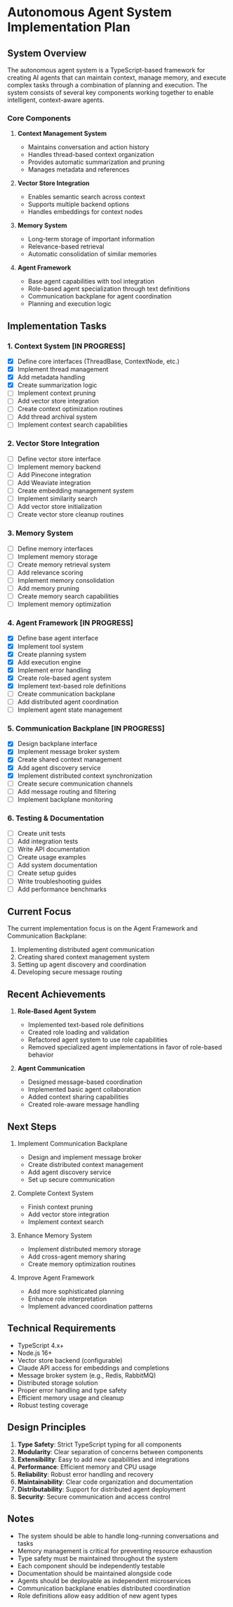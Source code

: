 # Autonomous Agent System Implementation Plan

## System Overview

The autonomous agent system is a TypeScript-based framework for creating AI agents that can maintain context, manage memory, and execute complex tasks through a combination of planning and execution. The system consists of several key components working together to enable intelligent, context-aware agents.

### Core Components

1. **Context Management System**
   - Maintains conversation and action history
   - Handles thread-based context organization
   - Provides automatic summarization and pruning
   - Manages metadata and references

2. **Vector Store Integration**
   - Enables semantic search across context
   - Supports multiple backend options
   - Handles embeddings for context nodes

3. **Memory System**
   - Long-term storage of important information
   - Relevance-based retrieval
   - Automatic consolidation of similar memories

4. **Agent Framework**
   - Base agent capabilities with tool integration
   - Role-based agent specialization through text definitions
   - Communication backplane for agent coordination
   - Planning and execution logic

## Implementation Tasks

### 1. Context System [IN PROGRESS]
- [x] Define core interfaces (ThreadBase, ContextNode, etc.)
- [x] Implement thread management
- [x] Add metadata handling
- [x] Create summarization logic
- [ ] Implement context pruning
- [ ] Add vector store integration
- [ ] Create context optimization routines
- [ ] Add thread archival system
- [ ] Implement context search capabilities

### 2. Vector Store Integration
- [ ] Define vector store interface
- [ ] Implement memory backend
- [ ] Add Pinecone integration
- [ ] Add Weaviate integration
- [ ] Create embedding management system
- [ ] Implement similarity search
- [ ] Add vector store initialization
- [ ] Create vector store cleanup routines

### 3. Memory System
- [ ] Define memory interfaces
- [ ] Implement memory storage
- [ ] Create memory retrieval system
- [ ] Add relevance scoring
- [ ] Implement memory consolidation
- [ ] Add memory pruning
- [ ] Create memory search capabilities
- [ ] Implement memory optimization

### 4. Agent Framework [IN PROGRESS]
- [x] Define base agent interface
- [x] Implement tool system
- [x] Create planning system
- [x] Add execution engine
- [x] Implement error handling
- [x] Create role-based agent system
- [x] Implement text-based role definitions
- [ ] Create communication backplane
- [ ] Add distributed agent coordination
- [ ] Implement agent state management

### 5. Communication Backplane [IN PROGRESS]
- [x] Design backplane interface
- [x] Implement message broker system
- [x] Create shared context management
- [x] Add agent discovery service
- [x] Implement distributed context synchronization
- [ ] Create secure communication channels
- [ ] Add message routing and filtering
- [ ] Implement backplane monitoring

### 6. Testing & Documentation
- [ ] Create unit tests
- [ ] Add integration tests
- [ ] Write API documentation
- [ ] Create usage examples
- [ ] Add system documentation
- [ ] Create setup guides
- [ ] Write troubleshooting guides
- [ ] Add performance benchmarks

## Current Focus

The current implementation focus is on the Agent Framework and Communication Backplane:
1. Implementing distributed agent communication
2. Creating shared context management system
3. Setting up agent discovery and coordination
4. Developing secure message routing

## Recent Achievements

1. **Role-Based Agent System**
   - Implemented text-based role definitions
   - Created role loading and validation
   - Refactored agent system to use role capabilities
   - Removed specialized agent implementations in favor of role-based behavior

2. **Agent Communication**
   - Designed message-based coordination
   - Implemented basic agent collaboration
   - Added context sharing capabilities
   - Created role-aware message handling

## Next Steps

1. Implement Communication Backplane
   - Design and implement message broker
   - Create distributed context management
   - Add agent discovery service
   - Set up secure communication

2. Complete Context System
   - Finish context pruning
   - Add vector store integration
   - Implement context search

3. Enhance Memory System
   - Implement distributed memory storage
   - Add cross-agent memory sharing
   - Create memory optimization routines

4. Improve Agent Framework
   - Add more sophisticated planning
   - Enhance role interpretation
   - Implement advanced coordination patterns

## Technical Requirements

- TypeScript 4.x+
- Node.js 16+
- Vector store backend (configurable)
- Claude API access for embeddings and completions
- Message broker system (e.g., Redis, RabbitMQ)
- Distributed storage solution
- Proper error handling and type safety
- Efficient memory usage and cleanup
- Robust testing coverage

## Design Principles

1. **Type Safety**: Strict TypeScript typing for all components
2. **Modularity**: Clear separation of concerns between components
3. **Extensibility**: Easy to add new capabilities and integrations
4. **Performance**: Efficient memory and CPU usage
5. **Reliability**: Robust error handling and recovery
6. **Maintainability**: Clear code organization and documentation
7. **Distributability**: Support for distributed agent deployment
8. **Security**: Secure communication and access control

## Notes

- The system should be able to handle long-running conversations and tasks
- Memory management is critical for preventing resource exhaustion
- Type safety must be maintained throughout the system
- Each component should be independently testable
- Documentation should be maintained alongside code
- Agents should be deployable as independent microservices
- Communication backplane enables distributed coordination
- Role definitions allow easy addition of new agent types
